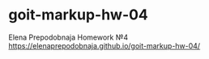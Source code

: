 # goit-markup-hw-04
Elena Prepodobnaja Homework №4
https://elenaprepodobnaja.github.io/goit-markup-hw-04/
